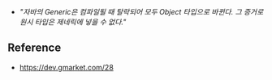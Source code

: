 
- *"자바의 Generic은 컴파일될 때 탈락되어 모두 Object 타입으로 바뀐다. 그 증거로 원시 타입은 제네릭에 넣을 수 없다."* 

## Reference

- https://dev.gmarket.com/28

